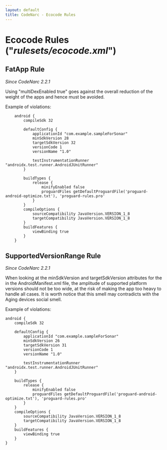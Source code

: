 ```yaml
---
layout: default
title: CodeNarc - Ecocode Rules
---  
```


# Ecocode Rules  ("*rulesets/ecocode.xml*")

## FatApp Rule

*Since CodeNarc 2.2.1*

Using "multiDexEnabled true" goes against the overall reduction of the weight of the apps and hence must be avoided.

Example of violations:

```
    android {
        compileSdk 32

        defaultConfig {
            applicationId "com.example.sampleForSonar"
            minSdkVersion 28
            targetSdkVersion 32
            versionCode 1
            versionName "1.0"

            testInstrumentationRunner "androidx.test.runner.AndroidJUnitRunner"
        }

        buildTypes {
            release {
                minifyEnabled false
                proguardFiles getDefaultProguardFile('proguard-android-optimize.txt'), 'proguard-rules.pro'
            }
        }
        compileOptions {
            sourceCompatibility JavaVersion.VERSION_1_8
            targetCompatibility JavaVersion.VERSION_1_8
        }
        buildFeatures {
            viewBinding true
        }
    }
```

## SupportedVersionRange Rule

*Since CodeNarc 2.2.1*

When looking at the minSdkVersion and targetSdkVersion attributes for the <uses-sdk> in the AndroidManifest.xml file, the amplitude of supported platform versions should not be too wide, at the risk of making the app too heavy to handle all cases. It is worth notice that this smell may contradicts with the Aging devices social smell.

Example of violations:

```
android {
    compileSdk 32

    defaultConfig {
        applicationId "com.example.sampleForSonar"
        minSdkVersion 26
        targetSdkVersion 31
        versionCode 1
        versionName "1.0"

        testInstrumentationRunner "androidx.test.runner.AndroidJUnitRunner"
    }

    buildTypes {
        release {
            minifyEnabled false
            proguardFiles getDefaultProguardFile('proguard-android-optimize.txt'), 'proguard-rules.pro'
        }
    }
    compileOptions {
        sourceCompatibility JavaVersion.VERSION_1_8
        targetCompatibility JavaVersion.VERSION_1_8
    }
    buildFeatures {
        viewBinding true
    }
}
```
